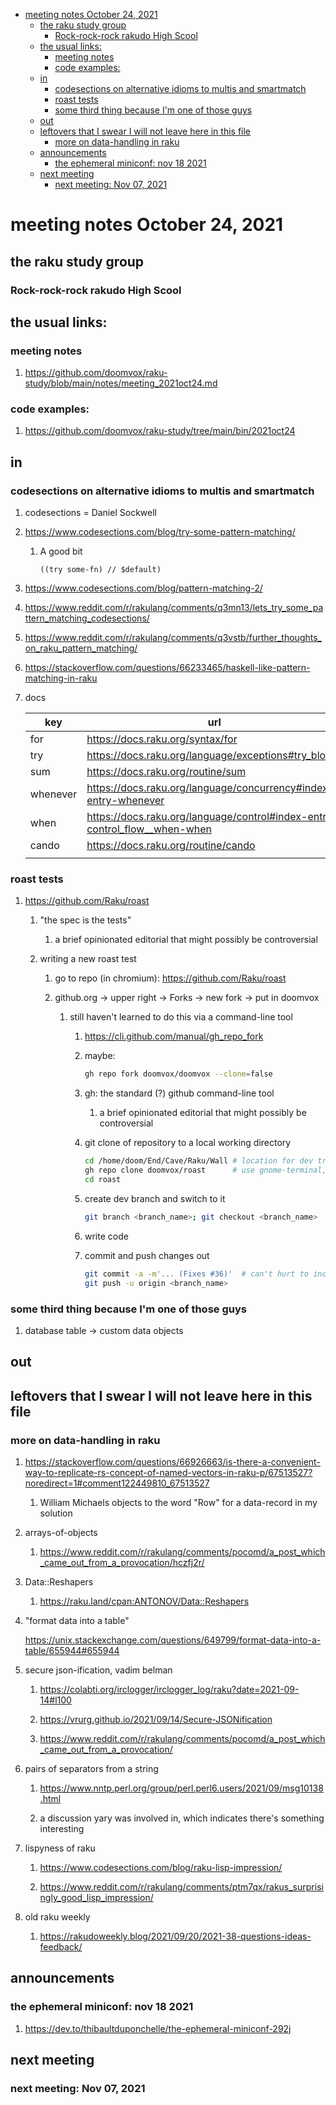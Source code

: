 - [meeting notes October 24, 2021](#org6cbe0cd)
  - [the raku study group](#orge387168)
    - [Rock-rock-rock rakudo High Scool](#orgf8500d7)
  - [the usual links:](#org39748ed)
    - [meeting notes](#orgca7a2b3)
    - [code examples:](#orgacb99d2)
  - [in](#org67522d7)
    - [codesections on alternative idioms to multis and smartmatch](#org8898724)
    - [roast tests](#org398c5e2)
    - [some third thing because I'm one of those guys](#orgc9c1031)
  - [out](#org1133aa7)
  - [leftovers that I swear I will not leave here in this file](#orgdbf3f68)
    - [more on data-handling in raku](#org6a35b9b)
  - [announcements](#orgcd62529)
    - [the ephemeral miniconf: nov 18 2021](#org4b72a4a)
  - [next meeting](#org703bb17)
    - [next meeting: Nov 07, 2021](#org476e7a5)


<a id="org6cbe0cd"></a>

# meeting notes October 24, 2021


<a id="orge387168"></a>

## the raku study group


<a id="orgf8500d7"></a>

### Rock-rock-rock rakudo High Scool


<a id="org39748ed"></a>

## the usual links:


<a id="orgca7a2b3"></a>

### meeting notes

1.  <https://github.com/doomvox/raku-study/blob/main/notes/meeting_2021oct24.md>


<a id="orgacb99d2"></a>

### code examples:

1.  <https://github.com/doomvox/raku-study/tree/main/bin/2021oct24>


<a id="org67522d7"></a>

## in


<a id="org8898724"></a>

### codesections on alternative idioms to multis and smartmatch

1.  codesections = Daniel Sockwell

2.  <https://www.codesections.com/blog/try-some-pattern-matching/>

    1.  A good bit
    
        ```perl6
        ((try some-fn) // $default)
        ```

3.  <https://www.codesections.com/blog/pattern-matching-2/>

4.  <https://www.reddit.com/r/rakulang/comments/q3mn13/lets_try_some_pattern_matching_codesections/>

5.  <https://www.reddit.com/r/rakulang/comments/q3vstb/further_thoughts_on_raku_pattern_matching/>

6.  <https://stackoverflow.com/questions/66233465/haskell-like-pattern-matching-in-raku>

7.  docs

    | key      | url                                                                          |  |
    |-------- |---------------------------------------------------------------------------- |--- |
    | for      | <https://docs.raku.org/syntax/for>                                           |  |
    | try      | <https://docs.raku.org/language/exceptions#try_blocks>                       |  |
    | sum      | <https://docs.raku.org/routine/sum>                                          |  |
    | whenever | <https://docs.raku.org/language/concurrency#index-entry-whenever>            |  |
    | when     | <https://docs.raku.org/language/control#index-entry-control_flow__when-when> |  |
    | cando    | <https://docs.raku.org/routine/cando>                                        |  |
    |          |                                                                              |  |


<a id="org398c5e2"></a>

### roast tests

1.  <https://github.com/Raku/roast>

    1.  "the spec is the tests"
    
        1.  a brief opinionated editorial that might possibly be controversial
    
    2.  writing a new roast test
    
        1.  go to repo (in chromium): <https://github.com/Raku/roast>
        
        2.  github.org -> upper right -> Forks -> new fork -> put in doomvox
        
            1.  still haven't learned to do this via a command-line tool
            
                1.  <https://cli.github.com/manual/gh_repo_fork>
                
                2.  maybe:
                
                    ```sh
                    gh repo fork doomvox/doomvox --clone=false
                    ```
                
                3.  gh: the standard (?) github command-line tool
                
                    1.  a brief opinionated editorial that might possibly be controversial
                
                4.  git clone of repository to a local working directory
                
                    ```sh
                    cd /home/doom/End/Cave/Raku/Wall # location for dev trees
                    gh repo clone doomvox/roast      # use gnome-terminal, not emacs shell 
                    cd roast
                    ```
                
                5.  create dev branch and switch to it
                
                    ```sh
                    git branch <branch_name>; git checkout <branch_name>
                    ```
                
                6.  write code
                
                7.  commit and push changes out
                
                    ```sh
                    git commit -a -m'... (Fixes #36)'  # can't hurt to include issue number
                    git push -u origin <branch_name>
                    ```


<a id="orgc9c1031"></a>

### some third thing because I'm one of those guys

1.  database table -> custom data objects


<a id="org1133aa7"></a>

## out


<a id="orgdbf3f68"></a>

## leftovers that I swear I will not leave here in this file


<a id="org6a35b9b"></a>

### more on data-handling in raku

1.  <https://stackoverflow.com/questions/66926663/is-there-a-convenient-way-to-replicate-rs-concept-of-named-vectors-in-raku-p/67513527?noredirect=1#comment122449810_67513527>

    1.  William Michaels objects to the word "Row" for a data-record in my solution

2.  arrays-of-objects

    1.  <https://www.reddit.com/r/rakulang/comments/pocomd/a_post_which_came_out_from_a_provocation/hczfj2r/>

3.  Data::Reshapers

    1.  <https://raku.land/cpan:ANTONOV/Data::Reshapers>

4.  "format data into a table"

    <https://unix.stackexchange.com/questions/649799/format-data-into-a-table/655944#655944>

5.  secure json-ification, vadim belman

    1.  <https://colabti.org/irclogger/irclogger_log/raku?date=2021-09-14#l100>
    
    2.  <https://vrurg.github.io/2021/09/14/Secure-JSONification>
    
    3.  <https://www.reddit.com/r/rakulang/comments/pocomd/a_post_which_came_out_from_a_provocation/>

6.  pairs of separators from a string

    1.  <https://www.nntp.perl.org/group/perl.perl6.users/2021/09/msg10138.html>
    
    2.  a discussion yary was involved in, which indicates there's something interesting

7.  lispyness of raku

    1.  <https://www.codesections.com/blog/raku-lisp-impression/>
    
    2.  <https://www.reddit.com/r/rakulang/comments/ptm7qx/rakus_surprisingly_good_lisp_impression/>

8.  old raku weekly

    1.  <https://rakudoweekly.blog/2021/09/20/2021-38-questions-ideas-feedback/>


<a id="orgcd62529"></a>

## announcements


<a id="org4b72a4a"></a>

### the ephemeral miniconf: nov 18 2021

1.  <https://dev.to/thibaultduponchelle/the-ephemeral-miniconf-292j>


<a id="org703bb17"></a>

## next meeting


<a id="org476e7a5"></a>

### next meeting: Nov 07, 2021
